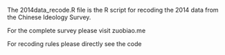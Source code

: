 The 2014data_recode.R file is the R script for recoding the 2014 data from the Chinese Ideology Survey. 

For the complete survey please visit zuobiao.me

For recoding rules please directly see the code

